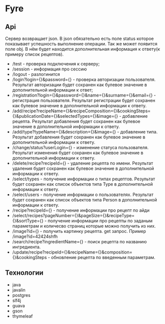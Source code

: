# Fyre
## Api
Сервер возвращает json. В json обязательно есть поле status которое показывает успешность выполнение операции.
Так же может появится поле obj. В нём будет находится дополнительная информация к ответу(к примеру список рецептов).
* /test - проверка подключения к серверу;
* /session - информация про сессию
* /logout - разлогинится
* /login?login={}&password={} - проверка авторизации пользователя. Результат авторизации будет сохранен как булевое значение в дополнительной информации к ответ;
* /registration?login={}&password={}&name={}&surname={}&email={} - регистрация пользователя. Результат регистрации будет сохранен как булевое значение в дополнительной информации к ответу.
* /add/recipe?recipeName={}&recipeComposition={}&cookingSteps={}&publicationDate={}&selectedTypes={}&image={} - добавление рецепта. Результат добавления будет сохранен как булевое значение в дополнительной информации к ответу.
* /add/type?typeName={}&description={}&image={} - добавление типа. Результат добавления будет сохранен как булевое значение в дополнительной информации к ответу.
* /change/status?userLogin={} - изменение статуса пользователя. Результат изменения будет сохранен как булевое значение в дополнительной информации к ответу.
* /delete/recipe?recipeId={} - удаление рецепта по имени. Результат удаления будет сохранен как булевое значение в дополнительной информации к ответу.
* /select/types - получение информации о типах рецептов. Результат будет сохранен как список объектов типа Type в дополнительной информации к ответу.
* /select/users - получение информации о пользователях. Результат будет сохранен как список объектов типа Person в дополнительной информации к ответу.
* /recipe?recipeId={} - получение информации про рецепт по айди
* /select/recipes?pageNumber={}&pageSize={}&recipeType={}&sortType={} - получение  информации про рецепты по заданым параметрам и количесво страниц которые можно получить из них.
* /image?id={} - получить картинку рецепта. get запрос. Пример  /image?id=42424shfh
* /search/recipe?ingredientName={} - поиск рецепта по названию ингредиента.
* /update/recipe?recipeId={}&recipeName={}&composition={}&cookingSteps - обновление рецепта по введенным параметрам.
## Технологии
* java
* javalin
* postgres
* slf4j
* guava
* gson
* thymeleaf
